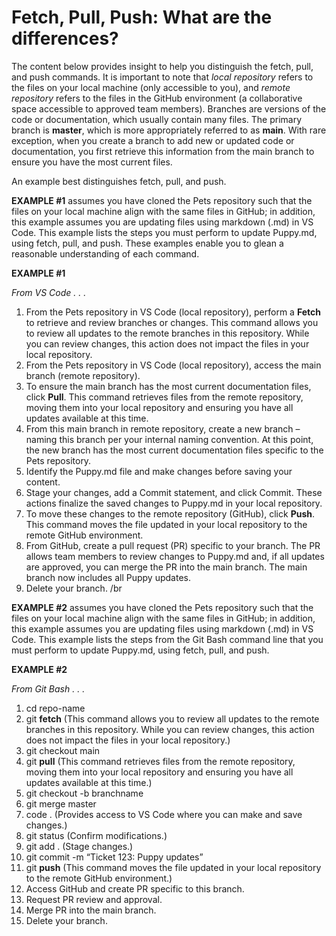 # Fetch, Pull, Push: What are the differences?
The content below provides insight to help you distinguish the fetch, pull, and push commands. It is important to note that *local repository* refers to the files on your local machine (only accessible to you), and *remote repository* refers to the files in the GitHub environment (a collaborative space accessible to approved team members). Branches are versions of the code or documentation, which usually contain many files. The primary branch is **master**, which is more appropriately referred to as **main**. With rare exception, when you create a branch to add new or updated code or documentation, you first retrieve this information from the main branch to ensure you have the most current files.

An example best distinguishes fetch, pull, and push. 

**EXAMPLE #1** assumes you have cloned the Pets repository such that the files on your local machine align with the same files in GitHub; in addition, this example assumes you are updating files using markdown (.md) in VS Code. This example lists the steps you must perform to update Puppy.md, using fetch, pull, and push. These examples enable you to glean a reasonable understanding of each command.

**EXAMPLE #1**

*From VS Code . . .*
1.	From the Pets repository in VS Code (local repository), perform a **Fetch** to retrieve and review branches or changes. This command allows you to review all updates to the remote branches in this repository. While you can review changes, this action does not impact the files in your local repository.
2.	From the Pets repository in VS Code (local repository), access the main branch (remote repository).
3.	To ensure the main branch has the most current documentation files, click **Pull**. This command retrieves files from the remote repository, moving them into your local repository and ensuring you have all updates available at this time.
4.	From this main branch in remote repository, create a new branch – naming this branch per your internal naming convention. At this point, the new branch has the most current documentation files specific to the Pets repository.
5.	Identify the Puppy.md file and make changes before saving your content. 
6.	Stage your changes, add a Commit statement, and click Commit. These actions finalize the saved changes to Puppy.md in your local repository. 
7.	To move these changes to the remote repository (GitHub), click **Push**. This command moves the file updated in your local repository to the remote GitHub environment.
8.	From GitHub, create a pull request (PR) specific to your branch. The PR allows team members to review changes to Puppy.md and, if all updates are approved, you can merge the PR into the main branch. The main branch now includes all Puppy updates.
9.	Delete your branch.
/br

**EXAMPLE #2** assumes you have cloned the Pets repository such that the files on your local machine align with the same files in GitHub; in addition, this example assumes you are updating files using markdown (.md) in VS Code. This example lists the steps from the Git Bash command line that you must perform to update Puppy.md, using fetch, pull, and push.

**EXAMPLE #2**

*From Git Bash . . .*
1.	cd repo-name
2.	git **fetch** (This command allows you to review all updates to the remote branches in this repository. While you can review changes, this action does not impact the files in your local repository.) 
3.	git checkout main
4.	git **pull** (This command retrieves files from the remote repository, moving them into your local repository and ensuring you have all updates available at this time.)
5.	git checkout -b branchname
6.	git merge master
7.	code . (Provides access to VS Code where you can make and save changes.)
8.	git status (Confirm modifications.)
9.	git add . (Stage changes.)
10.	git commit -m “Ticket 123: Puppy updates”
11.	git **push** (This command moves the file updated in your local repository to the remote GitHub environment.)
12.	Access GitHub and create PR specific to this branch.
13.	Request PR review and approval.
14.	Merge PR into the main branch.
15.	Delete your branch.
